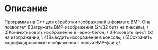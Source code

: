 # Описание
Программа на C++ для обработки изображений в формате BMP. Она позволяет 1)Загружать BMP-изображения (24/32 бита на пиксель); \ 2)Конвертировать изображение в черно-белое; \ 3)Рисовать крест (X) на изображении; \ 4)Выводить изображение в консоль; \ 5)Сохранять модифицированные изображения в новый BMP-файл; \
